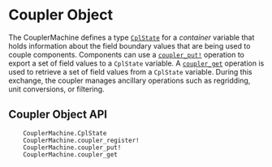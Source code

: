 # Coupler Object

The CouplerMachine defines a type [`CplState`](@ref) for a _container_ variable
that holds information about the field boundary values that are being used to
couple components. Components can use a [`coupler_put!`](@ref) operation to 
export a set of field values to a `CplState` variable. A [`coupler_get`](@ref)
operation is used to retrieve a set of field values from a `CplState` variable.
During this exchange, the coupler manages ancillary operations such as 
regridding, unit conversions, or filtering.

## Coupler Object API

```@docs
    CouplerMachine.CplState
    CouplerMachine.coupler_register!
    CouplerMachine.coupler_put!
    CouplerMachine.coupler_get
```
